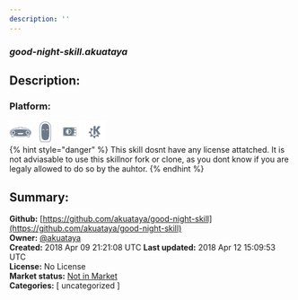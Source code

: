 ```yaml
---
description: ''
---
```


### _good-night-skill.akuataya_  
## Description:  
  
  
  
### Platform:  
 ![Mark I](../.gitbook/assets/mark-1-icon.png)  ![Mark II](../.gitbook/assets/mark-2-icon.png)  ![Picroft](../.gitbook/assets/picroft-icon.png)  ![plasmoid](../.gitbook/assets/kde.png)   
{% hint style="danger" %}
This skill dosnt have any license attatched. It is not adviasable to use this skillnor fork or clone, as you dont know if you are legaly allowed to do so by the auhtor.
{% endhint %}
  
## Summary:  
**Github:** [https://github.com/akuataya/good-night-skill](https://github.com/akuataya/good-night-skill)  
**Owner:** [@akuataya](https://github.com/akuataya)  
**Created:** 2018 Apr 09 21:21:08 UTC  **Last updated:** 2018 Apr 12 15:09:53 UTC  
**License:** No License  
**Market status:** [Not in Market](https://market.mycroft.ai/skill/)  
**Categories:** [ uncategorized ]   
